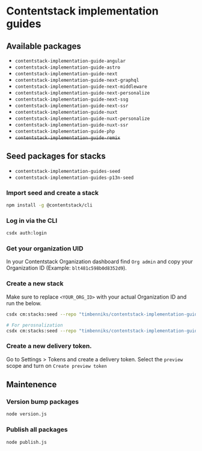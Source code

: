 # Contentstack implementation guides

## Available packages

- `contentstack-implementation-guide-angular`
- `contentstack-implementation-guide-astro`
- `contentstack-implementation-guide-next`
- `contentstack-implementation-guide-next-graphql`
- `contentstack-implementation-guide-next-middleware`
- `contentstack-implementation-guide-next-personalize`
- `contentstack-implementation-guide-next-ssg`
- `contentstack-implementation-guide-next-ssr`
- `contentstack-implementation-guide-nuxt`
- `contentstack-implementation-guide-nuxt-personalize`
- `contentstack-implementation-guide-nuxt-ssr`
- `contentstack-implementation-guide-php`
- ~~`contentstack-implementation-guide-remix`~~

## Seed packages for stacks

- `contentstack-implementation-guides-seed`
- `contentstack-implementation-guides-p13n-seed`

### Import seed and create a stack

```bash
npm install -g @contentstack/cli
```

### Log in via the CLI

```bash
csdx auth:login
```

### Get your organization UID

In your Contentstack Organization dashboard find `Org admin` and copy your Organization ID (Example: `blt481c598b0d8352d9`).

### Create a new stack

Make sure to replace `<YOUR_ORG_ID>` with your actual Organization ID and run the below.

```bash
csdx cm:stacks:seed --repo "timbenniks/contentstack-implementation-guides-seed" --org "<YOUR_ORG_ID>" -n "Implementation Guide"

# For perosnalization
csdx cm:stacks:seed --repo "timbenniks/contentstack-implementation-guides-p13n-seed" --org "<YOUR_ORG_ID>" -n "Implementation Guide"
```

### Create a new delivery token.

Go to Settings > Tokens and create a delivery token. Select the `preview` scope and turn on `Create preview token`

## Maintenence

### Version bump packages

```bash
node version.js
```

### Publish all packages

```bash
node publish.js
```
